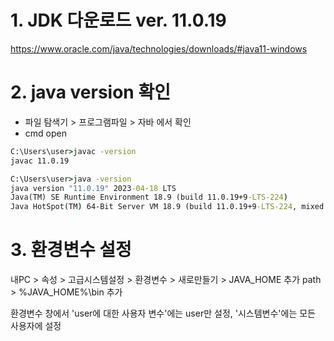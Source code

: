 # 1. JDK 다운로드 ver. 11.0.19  
https://www.oracle.com/java/technologies/downloads/#java11-windows

# 2. java version 확인  
- 파일 탐색기 > 프로그램파일 > 자바 에서 확인
- cmd open
```cmd
C:\Users\user>javac -version
javac 11.0.19

C:\Users\user>java -version
java version "11.0.19" 2023-04-18 LTS
Java(TM) SE Runtime Environment 18.9 (build 11.0.19+9-LTS-224)
Java HotSpot(TM) 64-Bit Server VM 18.9 (build 11.0.19+9-LTS-224, mixed mode)
```

# 3. 환경변수 설정  
내PC > 속성 > 고급시스템설정 > 환경변수 > 새로만들기 > JAVA_HOME 추가
                                        path > %JAVA_HOME%\bin 추가

환경변수 창에서 'user에 대한 사용자 변수'에는 user만 설정, '시스템변수'에는 모든 사용자에 설정
